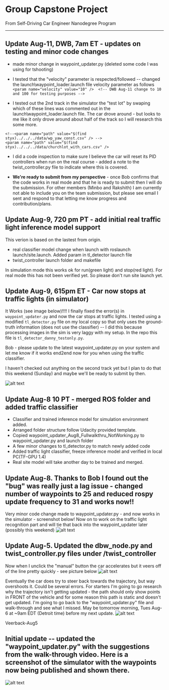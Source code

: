 [//]: # (Image References)
[image5]: ./writeup/SimStopsAtRedLights.PNG "Sim Car Now Stops at Red Lights"
[image4]: ./writeup/SimLagFixed.PNG "Sim Lag Fixed Screenshot"
[image3]: ./writeup/Veerback-Aug5.PNG "Veerback screenshot"
[image2]: ./writeup/Veeroff-Aug5.PNG "Veeroff screenshot"
[image1]: ./writeup/Waypoints_In_Front_Of_Car.PNG "Simulator Screenshot with code updates from first walk-thru video"



# Group Capstone Project
From Self-Driving Car Engineer Nanodegree Program

---

## Update Aug-11, DWB, 7am ET - updates on testing and minor code changes
* made minor change in waypoint_updater.py (deleted some code I was using for tshooting)

* I tested that the "velocity" parameter is respected/followed -- changed the launch\waypoint_loader.launch file velocity parameter as follows `<param name="velocity" value="10" />  <!-- DWB Aug-11 change to 10 and 100 for testing purposes -->`

* I tested out the 2nd track in the simulator the "test lot" by swaping which of these lines was commented out in the launch\waypoint_loader.launch file.  The car drove around - but looks to me like it only drove around about half of the track so I will research this some more.
```     
<!--<param name="path" value="$(find styx)../../../data/wp_yaw_const.csv" /> -->
<param name="path" value="$(find styx)../../../data/churchlot_with_cars.csv" /> 
```

* I did a code inspection to make sure I believe the car will reset its PID controllers when run on the real course - added a note to the twist_controller.py file to indicate where this is covered.

* **We're ready to submit from my perspective** - once Bob confirms that the code works in real mode and that he is ready to submit then I will do the submission.  For other members (Minbo and Rakshith) I am currently not able to include you on the team submission, but please see email I sent and respond to that letting me know progress and contribution/plans.


## Update Aug-9, 720 pm PT - add initial real traffic light inference model support

This verion is based on the lastest from origin.  
* real classifier model change when launch with roslaunch launch/site.launch. Added param in tl_detector launch file
* twist_controller launch folder and makefile

In simulation mode this works ok for run(green light) and stop(red light). For real mode this has not been verified yet. So please don't run site launch yet.

## Update Aug-9, 615pm ET - Car now stops at traffic lights (in simulator) 

It Works (see image below)!!!! I finally fixed the error(s) in `waypoint_updater.py` and now the car stops at traffic lights.  I tested using a modified `tl_detector.py` file on my local copy so that only uses the ground-truth information (does not use the classifier) -- I did this because processing images in the sim is very laggy with my setup.  In the repo this file is `tl_detector_danny_testonly.py`.

Bob - please update to the latest waypoint_updater.py on your system and let me know if it works end2end now for you when using the traffic classifier.

I haven't checked out anything on the second track yet but I plan to do that this weekend (Sunday) and maybe we'll be ready to submit by then.

![alt text][image5]


## Update Aug-8 10 PT - merged ROS folder and added traffic classifier 

* Classifier and trained inference model for simulation environment added. 
* Arranged folder structure follow Udacity provided template.
* Copied waypoint_updater_Aug8_Fullwalkthru_NotWorking.py to waypoint_updater.py and launch folder
* A few minor changes to tl_detector.py to match newly added code
* Added traffic light classifier, freeze inference model and verified in local PC(TF-GPU 1.4) 
* Real site model will take another day to be trained and merged.


## Update Aug-8.  Thanks to Bob I found out the "bug" was really just a lag issue - changed number of waypoints to 25 and reduced rospy update frequency to 31 and works now!!  

Very minor code change made to waypoint_updater.py - and now works in the simulator - screenshot below!  Now on to work on the traffic light recognition part and will tie that back into the waypoint_updater later (possibly this weekend)
![alt text][image4]


## Update Aug-5.  Updated the dbw_node.py and twist_controller.py files under /twist_controller


Now when I unclick the "manual" button the car accelerates but it veers off of the line pretty quickly - see picture below
![alt text][image2]

Eventually the car does try to steer back towards the trajectory, but way overshoots it.  Could be several errors.  For starters I'm going to go research why the trajectory isn't getting updated - the path should only show points in FRONT of the vehicle and for some reason this path is static and doesn't get updated.  I'm going to go back to the "waypoint_updater.py" file and walk-through and see what I missed.  May be tomorrow morning, Tues Aug-6 at ~9am EDT (Detroit time) before my next update.
![alt text][image3]


Veerback-Aug5

## Initial update -- updated the "waypoint_updater.py" with the suggestions from the walk-through video.  Here is a screenshot of the simulator with the waypoints now being published and shown there.
![alt text][image1]
